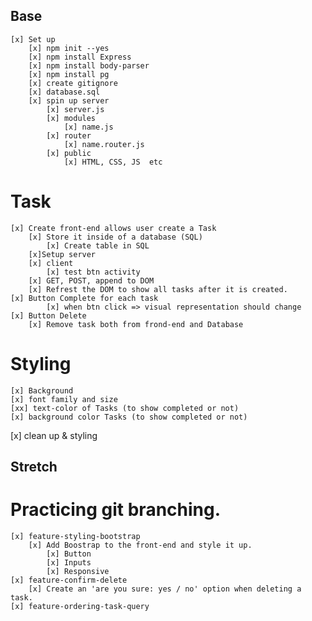 ## Base
    [x] Set up
        [x] npm init --yes
        [x] npm install Express
        [x] npm install body-parser
        [x] npm install pg
        [x] create gitignore
        [x] database.sql
        [x] spin up server
            [x] server.js
            [x] modules
                [x] name.js
            [x] router
                [x] name.router.js
            [x] public
                [x] HTML, CSS, JS  etc
            
  # Task
    [x] Create front-end allows user create a Task
        [x] Store it inside of a database (SQL)
            [x] Create table in SQL
        [x]Setup server
        [x] client
            [x] test btn activity
        [x] GET, POST, append to DOM
        [x] Refrest the DOM to show all tasks after it is created. 
    [x] Button Complete for each task
            [x] when btn click => visual representation should change
    [x] Button Delete
        [x] Remove task both from frond-end and Database
  # Styling
    [x] Background
    [x] font family and size
    [xx] text-color of Tasks (to show completed or not)
    [x] background color Tasks (to show completed or not)

[x] clean up & styling    

## Stretch
  # Practicing git branching. 
    [x] feature-styling-bootstrap
        [x] Add Boostrap to the front-end and style it up.
            [x] Button
            [x] Inputs
            [x] Responsive
    [x] feature-confirm-delete
        [x] Create an 'are you sure: yes / no' option when deleting a task.
    [x] feature-ordering-task-query




